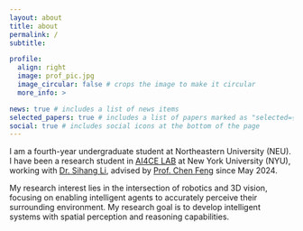 ```yaml
---
layout: about
title: about
permalink: /
subtitle:

profile:
  align: right
  image: prof_pic.jpg
  image_circular: false # crops the image to make it circular
  more_info: >

news: true # includes a list of news items
selected_papers: true # includes a list of papers marked as "selected={true}"
social: true # includes social icons at the bottom of the page
---
```


I am a fourth-year undergraduate student at Northeastern University (NEU). I have been a research student in [AI4CE LAB](https://ai4ce.github.io/) at New York University (NYU), working with [Dr. Sihang Li](https://louis-leee.github.io/), advised by [Prof. Chen Feng](https://engineering.nyu.edu/faculty/chen-feng) since May 2024.

My research interest lies in the intersection of robotics and 3D vision, focusing on enabling intelligent agents to accurately perceive their surrounding environment. My research goal is to develop intelligent systems with spatial perception and reasoning capabilities.
